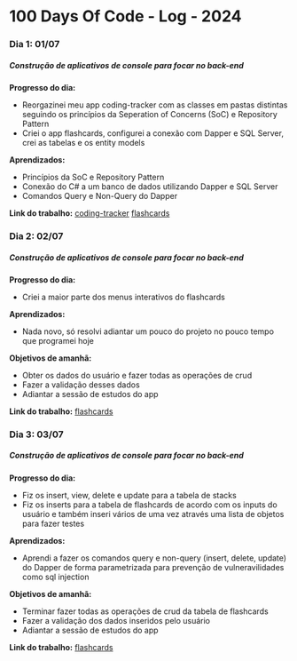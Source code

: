 # 100 Days Of Code - Log - 2024

### Dia 1: 01/07

##### Construção de aplicativos de console para focar no back-end

**Progresso do dia:** 
- Reorgazinei meu app coding-tracker com as classes em pastas distintas seguindo os princípios da Seperation of Concerns (SoC) e Repository Pattern
- Criei o app flashcards, configurei a conexão com Dapper e SQL Server, crei as tabelas e os entity models

**Aprendizados:** 
- Princípios da SoC e Repository Pattern
- Conexão do C# a um banco de dados utilizando Dapper e SQL Server
- Comandos Query e Non-Query do Dapper

**Link do trabalho:**
[coding-tracker](https://github.com/breno085/coding-tracker)
[flashcards](https://github.com/breno085/flashcards)

### Dia 2: 02/07

##### Construção de aplicativos de console para focar no back-end

**Progresso do dia:** 
- Criei a maior parte dos menus interativos do flashcards

**Aprendizados:** 
- Nada novo, só resolvi adiantar um pouco do projeto no pouco tempo que programei hoje

**Objetivos de amanhã:**
- Obter os dados do usuário e fazer todas as operações de crud
- Fazer a validação desses dados
- Adiantar a sessão de estudos do app

**Link do trabalho:**
[flashcards](https://github.com/breno085/flashcards)

### Dia 3: 03/07

##### Construção de aplicativos de console para focar no back-end

**Progresso do dia:** 
- Fiz os insert, view, delete e update para a tabela de stacks
- Fiz os inserts para a tabela de flashcards de acordo com os inputs do usuário e também inseri vários de uma vez através uma lista de objetos para fazer testes

**Aprendizados:** 
- Aprendi a fazer os comandos query e non-query (insert, delete, update) do Dapper de forma parametrizada para prevenção de vulneravilidades como sql injection

**Objetivos de amanhã:**
- Terminar fazer todas as operações de crud da tabela de flashcards
- Fazer a validação dos dados inseridos pelo usuário
- Adiantar a sessão de estudos do app

**Link do trabalho:**
[flashcards](https://github.com/breno085/flashcards)